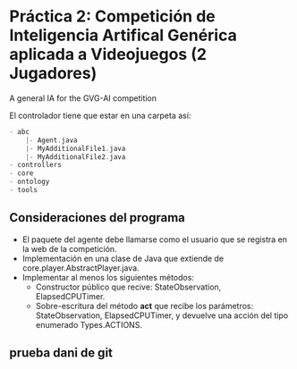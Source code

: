 # Práctica 2: Competición de Inteligencia Artifical Genérica aplicada a Videojuegos (2 Jugadores)

A general IA for the GVG-AI competition

El controlador tiene que estar en una carpeta así:

```groovy
- abc
	|- Agent.java
	|- MyAdditionalFile1.java
	|- MyAdditionalFile2.java
- controllers
- core
- ontology
- tools
```

## Consideraciones del programa

* El paquete del agente debe llamarse como el usuario que se registra en la web de la competición.
* Implementación en una clase de Java que extiende de core.player.AbstractPlayer.java.
* Implementar al menos los siguientes métodos:
	+ Constructor público que recive: StateObservation, ElapsedCPUTimer.
	+ Sobre-escritura del método __act__ que recibe los parámetros: StateObservation, ElapsedCPUTimer, y devuelve una acción del tipo enumerado Types.ACTIONS.

## prueba dani de git
